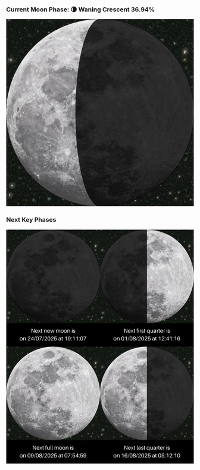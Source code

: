 ### Current Moon Phase: 🌘 Waning Crescent 36.94%
![Moon Phase](moonphase.png)
### Next Key Phases
![Gallery](gallery.png)
